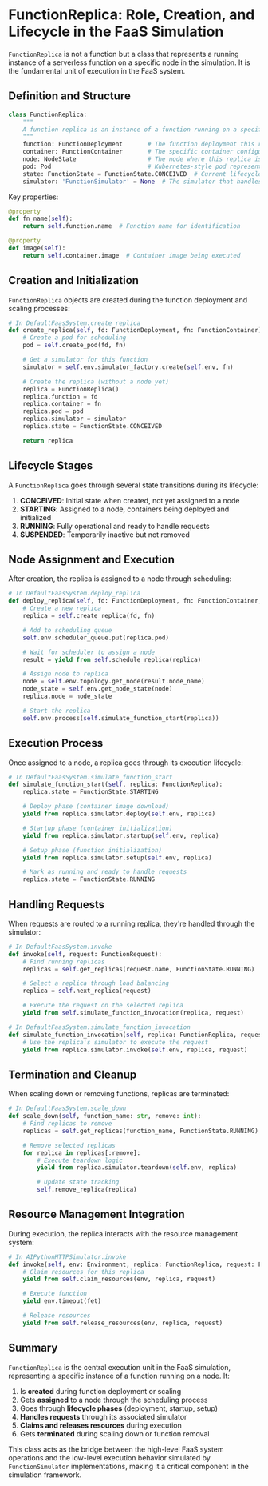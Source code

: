 # FunctionReplica: Role, Creation, and Lifecycle in the FaaS Simulation

`FunctionReplica` is not a function but a class that represents a running instance of a serverless function on a specific node in the simulation. It is the fundamental unit of execution in the FaaS system.

## Definition and Structure

```python
class FunctionReplica:
    """
    A function replica is an instance of a function running on a specific node.
    """
    function: FunctionDeployment       # The function deployment this replica belongs to
    container: FunctionContainer       # The specific container configuration being executed
    node: NodeState                    # The node where this replica is running
    pod: Pod                           # Kubernetes-style pod representation for scheduling
    state: FunctionState = FunctionState.CONCEIVED  # Current lifecycle state
    simulator: 'FunctionSimulator' = None  # The simulator that handles execution behavior
```

Key properties:

```python
@property
def fn_name(self):
    return self.function.name  # Function name for identification

@property
def image(self):
    return self.container.image  # Container image being executed
```

## Creation and Initialization

`FunctionReplica` objects are created during the function deployment and scaling processes:

```python
# In DefaultFaasSystem.create_replica
def create_replica(self, fd: FunctionDeployment, fn: FunctionContainer) -> FunctionReplica:
    # Create a pod for scheduling
    pod = self.create_pod(fd, fn)

    # Get a simulator for this function
    simulator = self.env.simulator_factory.create(self.env, fn)

    # Create the replica (without a node yet)
    replica = FunctionReplica()
    replica.function = fd
    replica.container = fn
    replica.pod = pod
    replica.simulator = simulator
    replica.state = FunctionState.CONCEIVED

    return replica
```

## Lifecycle Stages

A `FunctionReplica` goes through several state transitions during its lifecycle:

1. **CONCEIVED**: Initial state when created, not yet assigned to a node
2. **STARTING**: Assigned to a node, containers being deployed and initialized
3. **RUNNING**: Fully operational and ready to handle requests
4. **SUSPENDED**: Temporarily inactive but not removed

## Node Assignment and Execution

After creation, the replica is assigned to a node through scheduling:

```python
# In DefaultFaasSystem.deploy_replica
def deploy_replica(self, fd: FunctionDeployment, fn: FunctionContainer, services: List[FunctionContainer]):
    # Create a new replica
    replica = self.create_replica(fd, fn)

    # Add to scheduling queue
    self.env.scheduler_queue.put(replica.pod)

    # Wait for scheduler to assign a node
    result = yield from self.schedule_replica(replica)

    # Assign node to replica
    node = self.env.topology.get_node(result.node_name)
    node_state = self.env.get_node_state(node)
    replica.node = node_state

    # Start the replica
    self.env.process(self.simulate_function_start(replica))
```

## Execution Process

Once assigned to a node, a replica goes through its execution lifecycle:

```python
# In DefaultFaasSystem.simulate_function_start
def simulate_function_start(self, replica: FunctionReplica):
    replica.state = FunctionState.STARTING

    # Deploy phase (container image download)
    yield from replica.simulator.deploy(self.env, replica)

    # Startup phase (container initialization)
    yield from replica.simulator.startup(self.env, replica)

    # Setup phase (function initialization)
    yield from replica.simulator.setup(self.env, replica)

    # Mark as running and ready to handle requests
    replica.state = FunctionState.RUNNING
```

## Handling Requests

When requests are routed to a running replica, they're handled through the simulator:

```python
# In DefaultFaasSystem.invoke
def invoke(self, request: FunctionRequest):
    # Find running replicas
    replicas = self.get_replicas(request.name, FunctionState.RUNNING)

    # Select a replica through load balancing
    replica = self.next_replica(request)

    # Execute the request on the selected replica
    yield from self.simulate_function_invocation(replica, request)

# In DefaultFaasSystem.simulate_function_invocation
def simulate_function_invocation(self, replica: FunctionReplica, request: FunctionRequest):
    # Use the replica's simulator to execute the request
    yield from replica.simulator.invoke(self.env, replica, request)
```

## Termination and Cleanup

When scaling down or removing functions, replicas are terminated:

```python
# In DefaultFaasSystem.scale_down
def scale_down(self, function_name: str, remove: int):
    # Find replicas to remove
    replicas = self.get_replicas(function_name, FunctionState.RUNNING)

    # Remove selected replicas
    for replica in replicas[:remove]:
        # Execute teardown logic
        yield from replica.simulator.teardown(self.env, replica)

        # Update state tracking
        self.remove_replica(replica)
```

## Resource Management Integration

During execution, the replica interacts with the resource management system:

```python
# In AIPythonHTTPSimulator.invoke
def invoke(self, env: Environment, replica: FunctionReplica, request: FunctionRequest):
    # Claim resources for this replica
    yield from self.claim_resources(env, replica, request)

    # Execute function
    yield env.timeout(fet)

    # Release resources
    yield from self.release_resources(env, replica, request)
```

## Summary

`FunctionReplica` is the central execution unit in the FaaS simulation, representing a specific instance of a function running on a node. It:

1. Is **created** during function deployment or scaling
2. Gets **assigned** to a node through the scheduling process
3. Goes through **lifecycle phases** (deployment, startup, setup)
4. **Handles requests** through its associated simulator
5. **Claims and releases resources** during execution
6. Gets **terminated** during scaling down or function removal

This class acts as the bridge between the high-level FaaS system operations and the low-level execution behavior simulated by `FunctionSimulator` implementations, making it a critical component in the simulation framework.
